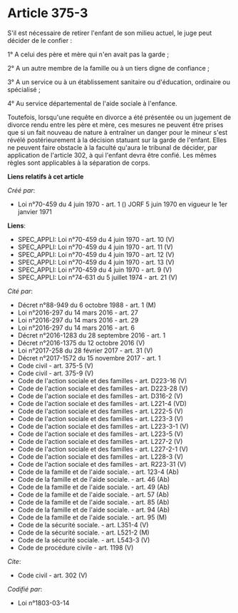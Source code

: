 # Article 375-3

S'il est nécessaire de retirer l'enfant de son milieu actuel, le juge peut décider de le confier :

1° A celui des père et mère qui n'en avait pas la garde ;

2° A un autre membre de la famille ou à un tiers digne de confiance ;

3° A un service ou à un établissement sanitaire ou d'éducation, ordinaire ou spécialisé ;

4° Au service départemental de l'aide sociale à l'enfance.

Toutefois, lorsqu'une requête en divorce a été présentée ou un jugement de divorce rendu entre les père et mère, ces mesures
ne peuvent être prises que si un fait nouveau de nature à entraîner un danger pour le mineur s'est révélé postérieurement à
la décision statuant sur la garde de l'enfant. Elles ne peuvent faire obstacle à la faculté qu'aura le tribunal de décider,
par application de l'article 302, à qui l'enfant devra être confié. Les mêmes règles sont applicables à la séparation de
corps.

**Liens relatifs à cet article**

_Créé par_:

  - Loi n°70-459 du 4 juin 1970 - art. 1 () JORF 5 juin 1970 en vigueur le 1er janvier 1971

**Liens**:

  - SPEC_APPLI: Loi n°70-459 du 4 juin 1970 - art. 10 (V)
  - SPEC_APPLI: Loi n°70-459 du 4 juin 1970 - art. 11 (V)
  - SPEC_APPLI: Loi n°70-459 du 4 juin 1970 - art. 12 (V)
  - SPEC_APPLI: Loi n°70-459 du 4 juin 1970 - art. 13 (V)
  - SPEC_APPLI: Loi n°70-459 du 4 juin 1970 - art. 9 (V)
  - SPEC_APPLI: Loi n°74-631 du 5 juillet 1974 - art. 21 (V)

_Cité par_:

  - Décret n°88-949 du 6 octobre 1988 - art. 1 (M)
  - Loi n°2016-297 du 14 mars 2016 - art. 27
  - Loi n°2016-297 du 14 mars 2016 - art. 29
  - Loi n°2016-297 du 14 mars 2016 - art. 6
  - Décret n°2016-1283 du 28 septembre 2016 - art. 1
  - Décret n°2016-1375 du 12 octobre 2016 (V)
  - Loi n°2017-258 du 28 février 2017 - art. 31 (V)
  - Décret n°2017-1572 du 15 novembre 2017 - art. 1
  - Code civil - art. 375-5 (V)
  - Code civil - art. 375-9 (V)
  - Code de l'action sociale et des familles - art. D223-16 (V)
  - Code de l'action sociale et des familles - art. D223-28 (V)
  - Code de l'action sociale et des familles - art. D316-2 (V)
  - Code de l'action sociale et des familles - art. L221-4 (VD)
  - Code de l'action sociale et des familles - art. L222-5 (V)
  - Code de l'action sociale et des familles - art. L223-3 (V)
  - Code de l'action sociale et des familles - art. L223-3-1 (V)
  - Code de l'action sociale et des familles - art. L223-5 (V)
  - Code de l'action sociale et des familles - art. L227-2 (V)
  - Code de l'action sociale et des familles - art. L227-2-1 (V)
  - Code de l'action sociale et des familles - art. L228-3 (V)
  - Code de l'action sociale et des familles - art. R223-31 (V)
  - Code de la famille et de l'aide sociale. - art. 123-4 (Ab)
  - Code de la famille et de l'aide sociale. - art. 46 (Ab)
  - Code de la famille et de l'aide sociale. - art. 49 (Ab)
  - Code de la famille et de l'aide sociale. - art. 57 (Ab)
  - Code de la famille et de l'aide sociale. - art. 85 (Ab)
  - Code de la famille et de l'aide sociale. - art. 94 (Ab)
  - Code de la famille et de l'aide sociale. - art. 95 (M)
  - Code de la sécurité sociale. - art. L351-4 (V)
  - Code de la sécurité sociale. - art. L521-2 (M)
  - Code de la sécurité sociale. - art. L543-3 (V)
  - Code de procédure civile - art. 1198 (V)

_Cite_:

  - Code civil - art. 302 (V)

_Codifié par_:

  - Loi n°1803-03-14
